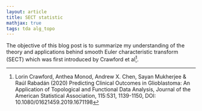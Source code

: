 ```yaml
---
layout: article
title: SECT statistic
mathjax: true
tags: tda alg_topo 
---
```


The objective of this blog post is to summarize my understanding of the theory and applications behind smooth Euler characteristic transform (SECT) which was first introduced by Crawford et al[^1].




















[^1]: Lorin Crawford, Anthea Monod, Andrew X. Chen, Sayan Mukherjee & Raúl Rabadán (2020) Predicting Clinical Outcomes in Glioblastoma: An Application of Topological and Functional Data Analysis, Journal of the American Statistical Association, 115:531, 1139-1150, DOI: 10.1080/01621459.2019.1671198








